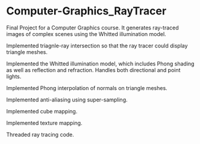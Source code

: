# Computer-Graphics_RayTracer
Final Project for a Computer Graphics course. It generates ray-traced images of complex scenes using the Whitted illumination model.

Implemented triagnle-ray intersection so that the ray tracer could display triangle meshes.

Implemented the Whitted illumination model, which includes Phong shading as well as reflection and refraction. Handles both directional and point lights.

Implemented Phong interpolation of normals on triangle meshes.

Implemented anti-aliasing using super-sampling.

Implemented cube mapping.

Implemented texture mapping.

Threaded ray tracing code.
